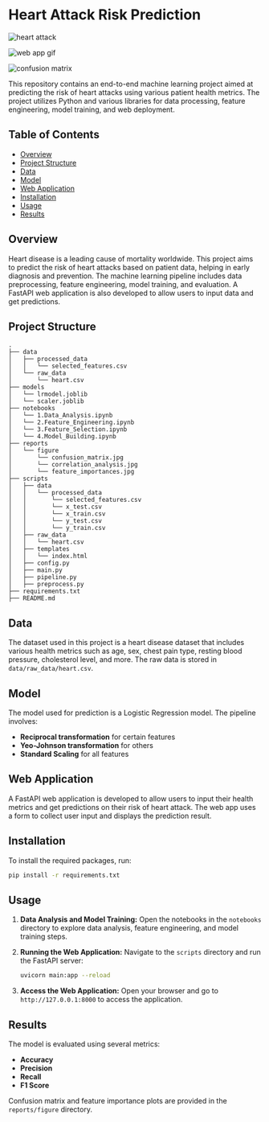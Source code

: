 # Heart Attack Risk Prediction

![heart attack](https://github.com/yordanossimegnew/End_to_End_Heart_Attack_Risk_Prediction/blob/main/heart%20attack.jpg)

![web app gif](https://github.com/yordanossimegnew/Heart_Attack_Risk_Prediction/blob/main/real%20time%20app.gif)

![confusion matrix](https://github.com/yordanossimegnew/End_to_End_Heart_Attack_Risk_Prediction/blob/main/reports/figure/confusion_matrix.jpg)

This repository contains an end-to-end machine learning project aimed at predicting the risk of heart attacks using various patient health metrics. The project utilizes Python and various libraries for data processing, feature engineering, model training, and web deployment.

## Table of Contents

- [Overview](#overview)
- [Project Structure](#project-structure)
- [Data](#data)
- [Model](#model)
- [Web Application](#web-application)
- [Installation](#installation)
- [Usage](#usage)
- [Results](#results)

## Overview

Heart disease is a leading cause of mortality worldwide. This project aims to predict the risk of heart attacks based on patient data, helping in early diagnosis and prevention. The machine learning pipeline includes data preprocessing, feature engineering, model training, and evaluation. A FastAPI web application is also developed to allow users to input data and get predictions.

## Project Structure

```plaintext
.
├── data
│   ├── processed_data
│   │   └── selected_features.csv
│   └── raw_data
│       └── heart.csv
├── models
│   └── lrmodel.joblib
│   └── scaler.joblib
├── notebooks
│   └── 1.Data_Analysis.ipynb
│   └── 2.Feature_Engineering.ipynb
│   └── 3.Feature_Selection.ipynb
│   └── 4.Model_Building.ipynb
├── reports
│   └── figure
│       └── confusion_matrix.jpg
│       └── correlation_analysis.jpg
│       └── feature_importances.jpg
├── scripts
│   ├── data
│   │   └── processed_data
│   │       └── selected_features.csv
│   │       └── x_test.csv
│   │       └── x_train.csv
│   │       └── y_test.csv
│   │       └── y_train.csv
│   ├── raw_data
│   │   └── heart.csv
│   ├── templates
│   │   └── index.html
│   ├── config.py
│   ├── main.py
│   ├── pipeline.py
│   ├── preprocess.py
├── requirements.txt
├── README.md
```

## Data

The dataset used in this project is a heart disease dataset that includes various health metrics such as age, sex, chest pain type, resting blood pressure, cholesterol level, and more. The raw data is stored in `data/raw_data/heart.csv`.

## Model

The model used for prediction is a Logistic Regression model. The pipeline involves:
- **Reciprocal transformation** for certain features
- **Yeo-Johnson transformation** for others
- **Standard Scaling** for all features

## Web Application

A FastAPI web application is developed to allow users to input their health metrics and get predictions on their risk of heart attack. The web app uses a form to collect user input and displays the prediction result.

## Installation

To install the required packages, run:

```bash
pip install -r requirements.txt
```

## Usage

1. **Data Analysis and Model Training:**
   Open the notebooks in the `notebooks` directory to explore data analysis, feature engineering, and model training steps.

2. **Running the Web Application:**
   Navigate to the `scripts` directory and run the FastAPI server:
   ```bash
   uvicorn main:app --reload
   ```

3. **Access the Web Application:**
   Open your browser and go to `http://127.0.0.1:8000` to access the application.

## Results

The model is evaluated using several metrics:
- **Accuracy**
- **Precision**
- **Recall**
- **F1 Score**

Confusion matrix and feature importance plots are provided in the `reports/figure` directory.
